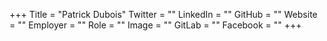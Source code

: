 +++
Title = "Patrick Dubois"
Twitter = ""
LinkedIn = ""
GitHub = ""
Website = ""
Employer = ""
Role = ""
Image = ""
GitLab = ""
Facebook = ""
+++
